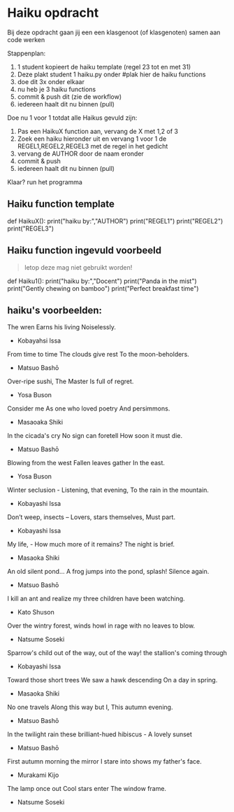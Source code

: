 # Haiku opdracht

Bij deze opdracht gaan jij een een klasgenoot (of klasgenoten) samen aan code werken

Stappenplan:
1. 1 student kopieert de haiku template (regel 23 tot en met 31) 
2. Deze plakt student 1 haiku.py onder #plak hier de haiku functions
3. doe dit 3x onder elkaar
4. nu heb je 3 haiku functions
5. commit & push dit (zie de workflow)
6. iedereen haalt dit nu binnen (pull)

Doe nu 1 voor 1 totdat alle Haikus gevuld zijn:
1. Pas een HaikuX function aan, vervang de X met 1,2 of 3
2. Zoek een haiku hieronder uit en vervang 1 voor 1 de REGEL1,REGEL2,REGEL3 met de regel in het gedicht
3. vervang de AUTHOR door de naam eronder
4. commit & push 
5. iedereen haalt dit nu binnen (pull)

Klaar?
run het programma

## Haiku function template

def HaikuX():
    print("haiku by:","AUTHOR")
    print("REGEL1")
    print("REGEL2")
    print("REGEL3")



## Haiku function ingevuld voorbeeld

> letop deze mag niet gebruikt worden!

def Haiku1():
    print("haiku by:","Docent")
    print("Panda in the mist")
    print("Gently chewing on bamboo")
    print("Perfect breakfast time")

## haiku's voorbeelden:

The wren
Earns his living
Noiselessly.

- Kobayahsi Issa

From time to time
The clouds give rest
To the moon-beholders.

- Matsuo Bashō

Over-ripe sushi,
The Master
Is full of regret.

- Yosa Buson

Consider me
As one who loved poetry
And persimmons.

- Masaoaka Shiki

In the cicada's cry
No sign can foretell
How soon it must die.

- Matsuo Bashō

Blowing from the west
Fallen leaves gather
In the east.

- Yosa Buson

Winter seclusion -
Listening, that evening,
To the rain in the mountain.

- Kobayashi Issa

Don’t weep, insects –
Lovers, stars themselves,
Must part.

- Kobayashi Issa

My life, -
How much more of it remains?
The night is brief.

- Masaoka Shiki

An old silent pond...
A frog jumps into the pond,
splash! Silence again.

- Matsuo Bashō

I kill an ant
and realize my three children
have been watching.

- Kato Shuson

Over the wintry
forest, winds howl in rage
with no leaves to blow.

- Natsume Soseki

Sparrow's child
out of the way, out of the way!
the stallion's coming through

- Kobayashi Issa

Toward those short trees
We saw a hawk descending
On a day in spring.

- Masaoka Shiki

No one travels
Along this way but I,
This autumn evening.

- Matsuo Bashō

In the twilight rain
these brilliant-hued hibiscus -
A lovely sunset

- Matsuo Bashō

First autumn morning
the mirror I stare into
shows my father's face.

- Murakami Kijo

The lamp once out
Cool stars enter
The window frame.

- Natsume Soseki 